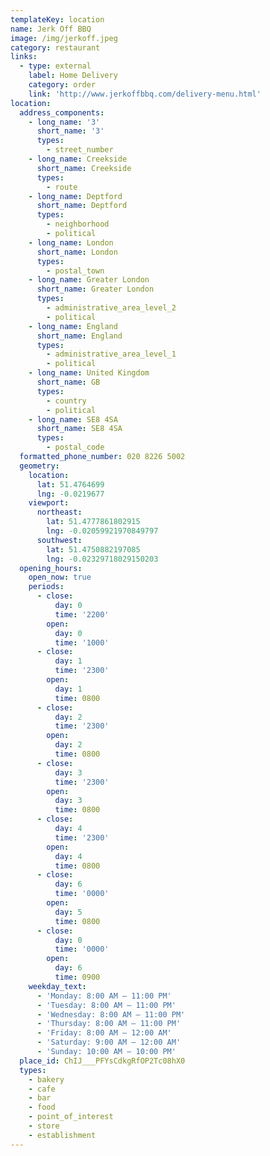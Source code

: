 ```yaml
---
templateKey: location
name: Jerk Off BBQ
image: /img/jerkoff.jpeg
category: restaurant
links:
  - type: external
    label: Home Delivery
    category: order
    link: 'http://www.jerkoffbbq.com/delivery-menu.html'
location:
  address_components:
    - long_name: '3'
      short_name: '3'
      types:
        - street_number
    - long_name: Creekside
      short_name: Creekside
      types:
        - route
    - long_name: Deptford
      short_name: Deptford
      types:
        - neighborhood
        - political
    - long_name: London
      short_name: London
      types:
        - postal_town
    - long_name: Greater London
      short_name: Greater London
      types:
        - administrative_area_level_2
        - political
    - long_name: England
      short_name: England
      types:
        - administrative_area_level_1
        - political
    - long_name: United Kingdom
      short_name: GB
      types:
        - country
        - political
    - long_name: SE8 4SA
      short_name: SE8 4SA
      types:
        - postal_code
  formatted_phone_number: 020 8226 5002
  geometry:
    location:
      lat: 51.4764699
      lng: -0.0219677
    viewport:
      northeast:
        lat: 51.4777861802915
        lng: -0.02059921970849797
      southwest:
        lat: 51.4750882197085
        lng: -0.02329718029150203
  opening_hours:
    open_now: true
    periods:
      - close:
          day: 0
          time: '2200'
        open:
          day: 0
          time: '1000'
      - close:
          day: 1
          time: '2300'
        open:
          day: 1
          time: 0800
      - close:
          day: 2
          time: '2300'
        open:
          day: 2
          time: 0800
      - close:
          day: 3
          time: '2300'
        open:
          day: 3
          time: 0800
      - close:
          day: 4
          time: '2300'
        open:
          day: 4
          time: 0800
      - close:
          day: 6
          time: '0000'
        open:
          day: 5
          time: 0800
      - close:
          day: 0
          time: '0000'
        open:
          day: 6
          time: 0900
    weekday_text:
      - 'Monday: 8:00 AM – 11:00 PM'
      - 'Tuesday: 8:00 AM – 11:00 PM'
      - 'Wednesday: 8:00 AM – 11:00 PM'
      - 'Thursday: 8:00 AM – 11:00 PM'
      - 'Friday: 8:00 AM – 12:00 AM'
      - 'Saturday: 9:00 AM – 12:00 AM'
      - 'Sunday: 10:00 AM – 10:00 PM'
  place_id: ChIJ___PFYsCdkgRfOP2Tc08hX0
  types:
    - bakery
    - cafe
    - bar
    - food
    - point_of_interest
    - store
    - establishment
---
```

